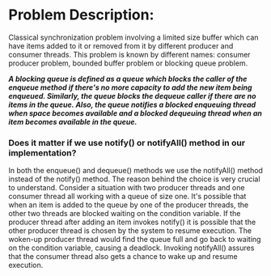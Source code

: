 # Problem Description:
Classical synchronization problem involving a limited size buffer which can have items added to it or removed from it by different producer and consumer threads. 
This problem is known by different names: consumer producer problem, bounded buffer problem or blocking queue problem.

***A blocking queue is defined as a queue which blocks the caller of the enqueue method if there's no more capacity to add the new item being enqueued. Similarly, the queue blocks the dequeue caller if there are no items in the queue. Also, the queue notifies a blocked enqueuing thread when space becomes available and a blocked dequeuing thread 
when an item becomes available in the queue.***

### Does it matter if we use notify() or notifyAll() method in our implementation?

In both the enqueue() and dequeue() methods we use the notifyAll() method instead of the notify() method. 
The reason behind the choice is very crucial to understand. Consider a situation with two producer threads and 
one consumer thread all working with a queue of size one. It's possible that when an item is added to the queue by one of 
the producer threads, the other two threads are blocked waiting on the condition variable. If the producer thread after adding an item invokes notify() 
it is possible that the other producer thread is chosen by the system to resume execution. The woken-up producer thread would find the queue full and go 
back to waiting on the condition variable, causing a deadlock. Invoking notifyAll() assures that the consumer thread also gets a chance to wake up and resume execution.

